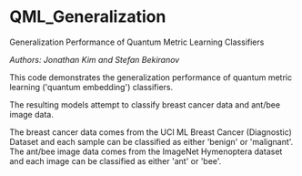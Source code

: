 # QML_Generalization
Generalization Performance of Quantum Metric Learning Classifiers

_Authors: Jonathan Kim and Stefan Bekiranov_

This code demonstrates the generalization performance of quantum metric learning ('quantum embedding') classifiers.

The resulting models attempt to classify breast cancer data and ant/bee image data.

The breast cancer data comes from the UCI ML Breast Cancer (Diagnostic) Dataset and each sample can be classified as either 'benign' or 'malignant'.
The ant/bee image data comes from the ImageNet Hymenoptera dataset and each image can be classified as either 'ant' or 'bee'.
